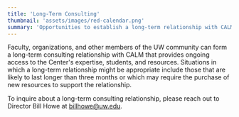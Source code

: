 ```yaml
---
title: 'Long-Term Consulting'
thumbnail: 'assets/images/red-calendar.png'
summary: 'Opportunities to establish a long-term relationship with CALM and its faculty.'
---
```


Faculty, organizations, and other members of the UW community can form a long-term consulting relationship with CALM that provides ongoing
access to the Center's expertise, students, and resources. Situations in which a long-term relationship might be appropriate include those
that are likely to last longer than three months or which may require the purchase of new resources to support the relationship.

To inquire about a long-term consulting relationship, please reach out to Director Bill Howe at [billhowe@uw.edu](billhowe@uw.edu).